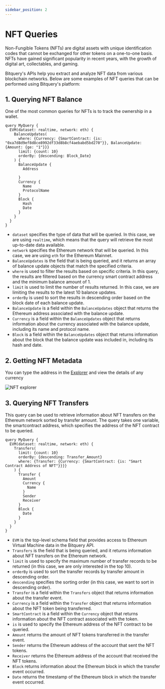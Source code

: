 ```yaml
---
sidebar_position: 2
---
```


# NFT Queries

Non-Fungible Tokens (NFTs) are digital assets with unique identification codes that cannot be exchanged for other tokens on a one-to-one basis. NFTs have gained significant popularity in recent years, with the growth of digital art, collectables, and gaming.

Bitquery's  APIs help you extract and analyze NFT data from various blockchain networks. Below are some examples of NFT queries that can be performed using Bitquery's platform:

## 1. Querying NFT Balance
One of the most common queries for NFTs is to track the ownership in a wallet.

```
query MyQuery {
  EVM(dataset: realtime, network: eth) {
    BalanceUpdates(
      where: {Currency: {SmartContract: {is: "0xa7d8d9ef8d8ce8992df33d8b8cf4aebabd5bd270"}}, BalanceUpdate: {Amount: {ge: "1"}}}
      limit: {count: 10}
      orderBy: {descending: Block_Date}
    ) {
      BalanceUpdate {
        Address
        
      }
      Currency {
        Name
        ProtocolName
      }
      Block {
        Hash
        Date
      }
    }
  }
}

```

-   `dataset` specifies the type of data that will be queried. In this case, we are using `realtime`, which means that the query will retrieve the most up-to-date data available.
-   `network` specifies the Ethereum network that will be queried. In this case, we are using `eth` for the Ethereum Mainnet.
-   `BalanceUpdates` is the field that is being queried, and it returns an array of balance update objects that match the specified criteria.
-   `where` is used to filter the results based on specific criteria. In this query, the results are filtered based on the currency smart contract address and the minimum balance amount of 1.
-   `limit` is used to limit the number of results returned. In this case, we are limiting the results to the latest 10 balance updates.
-   `orderBy` is used to sort the results in descending order based on the block date of each balance update.
-   `BalanceUpdate` is a field within the `BalanceUpdates` object that returns the Ethereum address associated with the balance update.
-   `Currency` is a field within the `BalanceUpdates` object that returns information about the currency associated with the balance update, including its name and protocol name.
-   `Block` is a field within the `BalanceUpdates` object that returns information about the block that the balance update was included in, including its hash and date.


## 2. Getting NFT Metadata

You can type the address in the [Explorer](https://explorer.bitquery.io/) and view the details of any currency

![NFT explorer](/img/ide/NFT_1.png)

## 3. Querying NFT Transfers

This query can be used to retrieve information about NFT transfers on the Ethereum network sorted by transfer amount. The query takes one variable, the smartcontract address, which specifies the address of the NFT contract to be queried.

```
query MyQuery {
  EVM(dataset: realtime, network: eth) {
    Transfers(
      limit: {count: 10}
      orderBy: {descending: Transfer_Amount}
      where: {Transfer: {Currency: {SmartContract: {is: "Smart Contract Address of NFT"}}}}
    ) {
      Transfer {
        Amount
        Currency {
          Name
        }
        Sender
        Receiver
      }
      Block {
        Date
      }
    }
  }
}
```
-   `EVM` is the top-level schema field that provides access to Ethereum Virtual Machine data in the Bitquery API.
-   `Transfers` is the field that is being queried, and it returns information about NFT transfers on the Ethereum network.
-   `limit` is used to specify the maximum number of transfer records to be returned (in this case, we are only interested in the top 10).
-   `orderBy` is used to sort the transfer records by transfer amount in descending order.
-   `descending` specifies the sorting order (in this case, we want to sort in descending order).
-   `Transfer` is a field within the `Transfers` object that returns information about the transfer event.
-   `Currency` is a field within the `Transfer` object that returns information about the NFT token being transferred.
-   `SmartContract` is a field within the `Currency` object that returns information about the NFT contract associated with the token.
-   `is` is used to specify the Ethereum address of the NFT contract to be queried.
-   `Amount` returns the amount of NFT tokens transferred in the transfer event.
-   `Sender` returns the Ethereum address of the account that sent the NFT tokens.
-   `Receiver` returns the Ethereum address of the account that received the NFT tokens.
-   `Block` returns information about the Ethereum block in which the transfer event occurred.
-   `Date` returns the timestamp of the Ethereum block in which the transfer event occurred.
